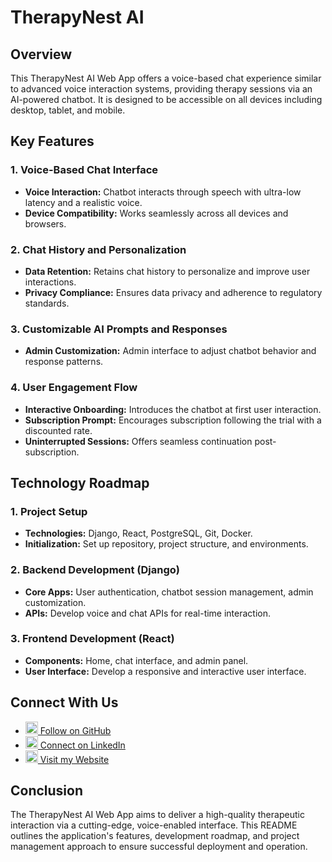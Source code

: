 # TherapyNest AI

## Overview
This TherapyNest AI Web App offers a voice-based chat experience similar to advanced voice interaction systems, providing therapy sessions via an AI-powered chatbot. It is designed to be accessible on all devices including desktop, tablet, and mobile.

## Key Features

### 1. Voice-Based Chat Interface
- **Voice Interaction:** Chatbot interacts through speech with ultra-low latency and a realistic voice.
- **Device Compatibility:** Works seamlessly across all devices and browsers.


### 2. Chat History and Personalization
- **Data Retention:** Retains chat history to personalize and improve user interactions.
- **Privacy Compliance:** Ensures data privacy and adherence to regulatory standards.

### 3. Customizable AI Prompts and Responses
- **Admin Customization:** Admin interface to adjust chatbot behavior and response patterns.

### 4. User Engagement Flow
- **Interactive Onboarding:** Introduces the chatbot at first user interaction.
- **Subscription Prompt:** Encourages subscription following the trial with a discounted rate.
- **Uninterrupted Sessions:** Offers seamless continuation post-subscription.



## Technology Roadmap

### 1. Project Setup
- **Technologies:** Django, React, PostgreSQL, Git, Docker.
- **Initialization:** Set up repository, project structure, and environments.

### 2. Backend Development (Django)
- **Core Apps:** User authentication, chatbot session management, admin customization.
- **APIs:** Develop voice and chat APIs for real-time interaction.

### 3. Frontend Development (React)
- **Components:** Home, chat interface, and admin panel.
- **User Interface:** Develop a responsive and interactive user interface.

## Connect With Us
- [<img src="https://github.com/favicon.ico" width="20" height="20" alt="GitHub"> Follow on GitHub](https://github.com/MAhmadUzair)
- [<img src="https://static.licdn.com/scds/common/u/images/logos/favicons/v1/favicon.ico" width="20" height="20" alt="LinkedIn"> Connect on LinkedIn](https://www.linkedin.com/in/m-ahmad-uzair/)
- [<img src="https://mauzair.com/favicon" width="20" height="20" alt="Website"> Visit my Website](https://www.mauzair.com)



## Conclusion
The TherapyNest AI Web App aims to deliver a high-quality therapeutic interaction via a cutting-edge, voice-enabled interface. This README outlines the application's features, development roadmap, and project management approach to ensure successful deployment and operation.
